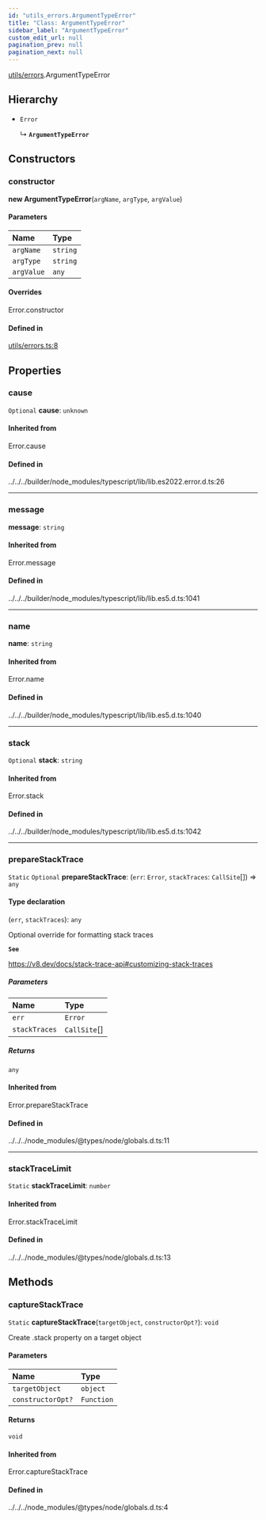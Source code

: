 ```yaml
---
id: "utils_errors.ArgumentTypeError"
title: "Class: ArgumentTypeError"
sidebar_label: "ArgumentTypeError"
custom_edit_url: null
pagination_prev: null
pagination_next: null
---
```


[utils/errors](../modules/utils_errors.md).ArgumentTypeError

## Hierarchy

- `Error`

  ↳ **`ArgumentTypeError`**

## Constructors

### constructor

**new ArgumentTypeError**(`argName`, `argType`, `argValue`)

#### Parameters

| Name | Type |
| :------ | :------ |
| `argName` | `string` |
| `argType` | `string` |
| `argValue` | `any` |

#### Overrides

Error.constructor

#### Defined in

[utils/errors.ts:8](https://github.com/near/near-api-js/blob/a0c9a104/packages/near-api-js/src/utils/errors.ts#L8)

## Properties

### cause

 `Optional` **cause**: `unknown`

#### Inherited from

Error.cause

#### Defined in

../../../builder/node_modules/typescript/lib/lib.es2022.error.d.ts:26

___

### message

 **message**: `string`

#### Inherited from

Error.message

#### Defined in

../../../builder/node_modules/typescript/lib/lib.es5.d.ts:1041

___

### name

 **name**: `string`

#### Inherited from

Error.name

#### Defined in

../../../builder/node_modules/typescript/lib/lib.es5.d.ts:1040

___

### stack

 `Optional` **stack**: `string`

#### Inherited from

Error.stack

#### Defined in

../../../builder/node_modules/typescript/lib/lib.es5.d.ts:1042

___

### prepareStackTrace

 `Static` `Optional` **prepareStackTrace**: (`err`: `Error`, `stackTraces`: `CallSite`[]) => `any`

#### Type declaration

(`err`, `stackTraces`): `any`

Optional override for formatting stack traces

**`See`**

https://v8.dev/docs/stack-trace-api#customizing-stack-traces

##### Parameters

| Name | Type |
| :------ | :------ |
| `err` | `Error` |
| `stackTraces` | `CallSite`[] |

##### Returns

`any`

#### Inherited from

Error.prepareStackTrace

#### Defined in

../../../node_modules/@types/node/globals.d.ts:11

___

### stackTraceLimit

 `Static` **stackTraceLimit**: `number`

#### Inherited from

Error.stackTraceLimit

#### Defined in

../../../node_modules/@types/node/globals.d.ts:13

## Methods

### captureStackTrace

`Static` **captureStackTrace**(`targetObject`, `constructorOpt?`): `void`

Create .stack property on a target object

#### Parameters

| Name | Type |
| :------ | :------ |
| `targetObject` | `object` |
| `constructorOpt?` | `Function` |

#### Returns

`void`

#### Inherited from

Error.captureStackTrace

#### Defined in

../../../node_modules/@types/node/globals.d.ts:4
